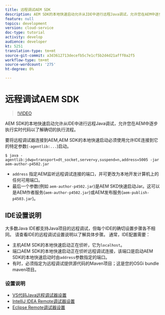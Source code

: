 ```yaml
---
title: 远程调试AEM SDK
description: AEM SDK的本地快速启动允许从IDE中进行远程Java调试，允许您在AEM中逐步执行实时代码以了解确切的执行流程。
feature: null
topics: development
version: cloud-service
doc-type: tutorial
activity: develop
audience: developer
kt: 5251
translation-type: tm+mt
source-git-commit: a3d3612713decefb5c7e1cf5b2d4d21afff0a2f5
workflow-type: tm+mt
source-wordcount: '275'
ht-degree: 0%

---
```



# 远程调试AEM SDK

>[!VIDEO](https://video.tv.adobe.com/v/34338/?quality=12&learn=on)

AEM SDK的本地快速启动允许从IDE中进行远程Java调试，允许您在AEM中逐步执行实时代码以了解确切的执行流程。

要将远程调试器连接到AEM,AEM SDK的本地快速启动必须使用允许IDE连接到它的特定参数(`-agentlib:...`)启动。

```
$ java -agentlib:jdwp=transport=dt_socket,server=y,suspend=n,address=5005 -jar aem-author-p4502.jar   
```

+ `address` 指定AEM监听远程调试连接的端口，并可更改为本地开发计算机上的任何可用端口。
+ 最后一个参数(例如 `aem-author-p4502.jar`)是AEM SKD快速启动Jar。这可以是AEM作者服务(`aem-author-p4502.jar`)或AEM发布服务(`aem-publish-p4503.jar`)。

## IDE设置说明

大多数Java IDE都支持Java项目的远程调试，但每个IDE的确切设置步骤各不相同。 请查看IDE的远程调试设置说明以了解具体步骤。 通常，IDE配置需要：

+ 主机AEM SDK的本地快速启动正在侦听，它为`localhost`。
+ 端口AEM SDK的本地快速启动正在侦听远程调试连接，该端口是启动AEM SDK的本地快速启动时由`address`参数指定的端口。
+ 有时，必须指定为远程调试提供源代码的Maven项目；这是您的OSGi bundle maven项目。

### 设置说明

+ [VS代码Java远程调试器设置](https://code.visualstudio.com/docs/java/java-debugging)
+ [IntelliJ IDEA Remote调试器设置](https://www.jetbrains.com/help/idea/run-debug-configuration-remote-debug.html)
+ [Eclipse Remote调试器设置](https://javapapers.com/core-java/java-remote-debug-with-eclipse/)
